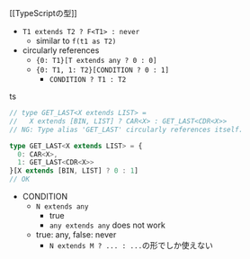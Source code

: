 
[[TypeScriptの型]]

- `T1 extends T2 ? F<T1> : never`
    - similar to `f(t1 as T2)`
- circularly references
    - `{0: T1}[T extends any ? 0 : 0]`
    - `{0: T1, 1: T2}[CONDITION ? 0 : 1]`
        - `CONDITION ? T1 : T2`

ts

```typescript
// type GET_LAST<X extends LIST> = 
//   X extends [BIN, LIST] ? CAR<X> : GET_LAST<CDR<X>>
// NG: Type alias 'GET_LAST' circularly references itself.

type GET_LAST<X extends LIST> = { 
  0: CAR<X>, 
  1: GET_LAST<CDR<X>> 
}[X extends [BIN, LIST] ? 0 : 1]
// OK
```

- CONDITION
    - `N extends any`
        - true
        - `any extends any` does not work
    - true: any, false: never
        - `N extends M ? ... : ...`の形でしか使えない
